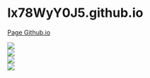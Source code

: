 # lx78WyY0J5.github.io
[Page Github.io](https://lx78wyy0j5.github.io)  
  
![](https://img.shields.io/github/commit-activity/m/lx78WyY0J5/lx78WyY0J5.github.io?color=red&style=for-the-badge)  
![](https://img.shields.io/github/last-commit/lx78WyY0J5/lx78WyY0J5.github.io?color=red&style=for-the-badge)  
![](https://img.shields.io/github/contributors/lx78WyY0J5/lx78WyY0J5.github.io?style=for-the-badge)  
![](https://img.shields.io/github/stars/lx78WyY0J5/lx78WyY0J5.github.io?color=red&label=repo%20stars&style=for-the-badge)
